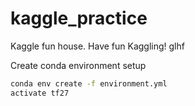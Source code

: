# kaggle_practice
 Kaggle fun house. Have fun Kaggling! glhf

Create conda environment setup
```sh
conda env create -f environment.yml
activate tf27
```

